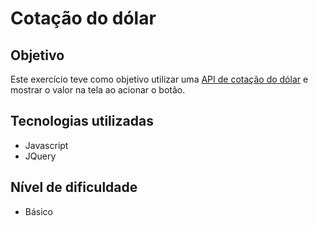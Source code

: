 # Cotação do dólar

## Objetivo

Este exercício teve como objetivo utilizar uma [API de cotação do dólar](https://docs.awesomeapi.com.br/api-de-moedas) e mostrar o valor na tela ao acionar o botão.

## Tecnologias utilizadas

- Javascript
- JQuery

## Nível de dificuldade

- Básico